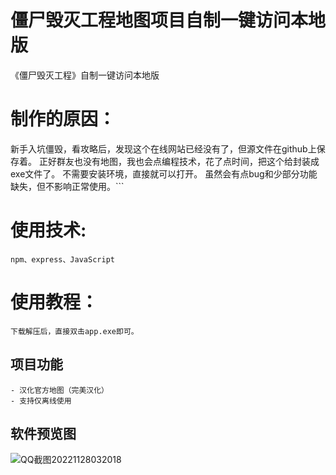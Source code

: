
# 僵尸毁灭工程地图项目自制一键访问本地版
  
《僵尸毁灭工程》自制一键访问本地版

# 制作的原因：

新手入坑僵毁，看攻略后，发现这个在线网站已经没有了，但源文件在github上保存着。
正好群友也没有地图，我也会点编程技术，花了点时间，把这个给封装成exe文件了。
不需要安装环境，直接就可以打开。
虽然会有点bug和少部分功能缺失，但不影响正常使用。```

# 使用技术:
````
npm、express、JavaScript 
````
# 使用教程：
````
下载解压后，直接双击app.exe即可。
````

## 项目功能
````
- 汉化官方地图（完美汉化）
- 支持仅离线使用
````

##  软件预览图

![QQ截图20221128032018](https://user-images.githubusercontent.com/70384877/204155501-679e2e5b-2ed2-4545-891a-c37664890d2c.png)



